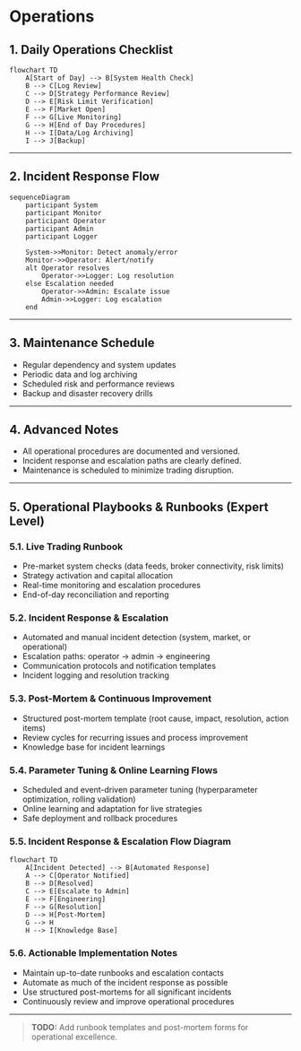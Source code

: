 # Operations

## 1. Daily Operations Checklist

```mermaid
flowchart TD
    A[Start of Day] --> B[System Health Check]
    B --> C[Log Review]
    C --> D[Strategy Performance Review]
    D --> E[Risk Limit Verification]
    E --> F[Market Open]
    F --> G[Live Monitoring]
    G --> H[End of Day Procedures]
    H --> I[Data/Log Archiving]
    I --> J[Backup]
```

---

## 2. Incident Response Flow

```mermaid
sequenceDiagram
    participant System
    participant Monitor
    participant Operator
    participant Admin
    participant Logger

    System->>Monitor: Detect anomaly/error
    Monitor->>Operator: Alert/notify
    alt Operator resolves
        Operator->>Logger: Log resolution
    else Escalation needed
        Operator->>Admin: Escalate issue
        Admin->>Logger: Log escalation
    end
```

---

## 3. Maintenance Schedule
- Regular dependency and system updates
- Periodic data and log archiving
- Scheduled risk and performance reviews
- Backup and disaster recovery drills

---

## 4. Advanced Notes
- All operational procedures are documented and versioned.
- Incident response and escalation paths are clearly defined.
- Maintenance is scheduled to minimize trading disruption.

---

## 5. Operational Playbooks & Runbooks (Expert Level)

### 5.1. Live Trading Runbook
- Pre-market system checks (data feeds, broker connectivity, risk limits)
- Strategy activation and capital allocation
- Real-time monitoring and escalation procedures
- End-of-day reconciliation and reporting

### 5.2. Incident Response & Escalation
- Automated and manual incident detection (system, market, or operational)
- Escalation paths: operator → admin → engineering
- Communication protocols and notification templates
- Incident logging and resolution tracking

### 5.3. Post-Mortem & Continuous Improvement
- Structured post-mortem template (root cause, impact, resolution, action items)
- Review cycles for recurring issues and process improvement
- Knowledge base for incident learnings

### 5.4. Parameter Tuning & Online Learning Flows
- Scheduled and event-driven parameter tuning (hyperparameter optimization, rolling validation)
- Online learning and adaptation for live strategies
- Safe deployment and rollback procedures

### 5.5. Incident Response & Escalation Flow Diagram

```mermaid
flowchart TD
    A[Incident Detected] --> B[Automated Response]
    A --> C[Operator Notified]
    B --> D[Resolved]
    C --> E[Escalate to Admin]
    E --> F[Engineering]
    F --> G[Resolution]
    D --> H[Post-Mortem]
    G --> H
    H --> I[Knowledge Base]
```

### 5.6. Actionable Implementation Notes
- Maintain up-to-date runbooks and escalation contacts
- Automate as much of the incident response as possible
- Use structured post-mortems for all significant incidents
- Continuously review and improve operational procedures

---

> **TODO:** Add runbook templates and post-mortem forms for operational excellence.
